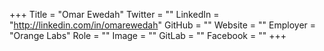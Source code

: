 +++
Title = "Omar Ewedah"
Twitter = ""
LinkedIn = "http://linkedin.com/in/omarewedah"
GitHub = ""
Website = ""
Employer = "Orange Labs"
Role = ""
Image = ""
GitLab = ""
Facebook = ""
+++
